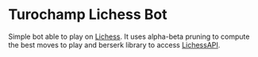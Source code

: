 # Turochamp Lichess Bot

Simple bot able to play on <a href="https://lichess.org">Lichess</a>.
It uses alpha-beta pruning to compute the best moves to play and berserk library to access <a href="https://lichess.org/api">LichessAPI</a>.